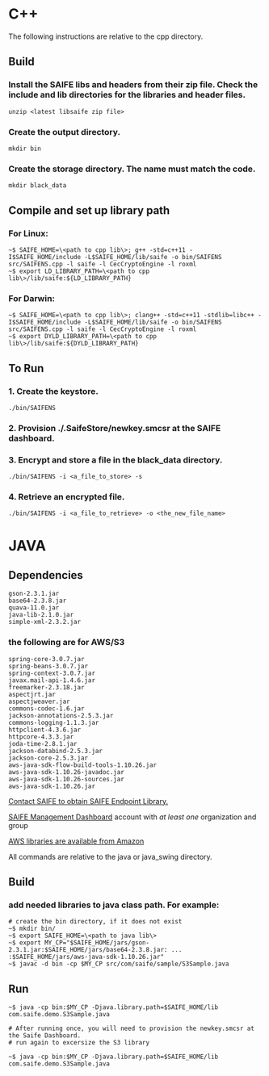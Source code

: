 # C++
The following instructions are relative to the cpp directory.

## Build

### Install the SAIFE libs and headers from their zip file. Check the include and lib directories for the libraries and header files.
    unzip <latest libsaife zip file>

### Create the output directory.
    mkdir bin

### Create the storage directory.  The name must match the code.
    mkdir black_data

## Compile and set up library path

### For Linux:
    ~$ SAIFE_HOME=\<path to cpp lib\>; g++ -std=c++11 -I$SAIFE_HOME/include -L$SAIFE_HOME/lib/saife -o bin/SAIFENS src/SAIFENS.cpp -l saife -l CecCryptoEngine -l roxml
    ~$ export LD_LIBRARY_PATH=\<path to cpp lib\>/lib/saife:${LD_LIBRARY_PATH}

### For Darwin:
    ~$ SAIFE_HOME=\<path to cpp lib\>; clang++ -std=c++11 -stdlib=libc++ -I$SAIFE_HOME/include -L$SAIFE_HOME/lib/saife -o bin/SAIFENS src/SAIFENS.cpp -l saife -l CecCryptoEngine -l roxml
    ~$ export DYLD_LIBRARY_PATH=\<path to cpp lib\>/lib/saife:${DYLD_LIBRARY_PATH}

## To Run

### 1. Create the keystore.
    ./bin/SAIFENS

### 2. Provision ./.SaifeStore/newkey.smcsr at the SAIFE dashboard.

### 3. Encrypt and store a file in the black_data directory.
    ./bin/SAIFENS -i <a_file_to_store> -s

### 4. Retrieve an encrypted file.
    ./bin/SAIFENS -i <a_file_to_retrieve> -o <the_new_file_name>




# JAVA
## Dependencies
	gson-2.3.1.jar 
	base64-2.3.8.jar
	quava-11.0.jar
	java-lib-2.1.0.jar 
	simple-xml-2.3.2.jar
### the following are for AWS/S3
	spring-core-3.0.7.jar
	spring-beans-3.0.7.jar
	spring-context-3.0.7.jar
	javax.mail-api-1.4.6.jar
	freemarker-2.3.18.jar
	aspectjrt.jar
	aspectjweaver.jar
	commons-codec-1.6.jar
	jackson-annotations-2.5.3.jar
	commons-logging-1.1.3.jar
	httpclient-4.3.6.jar
	httpcore-4.3.3.jar
	joda-time-2.8.1.jar
	jackson-databind-2.5.3.jar
	jackson-core-2.5.3.jar
	aws-java-sdk-flow-build-tools-1.10.26.jar
	aws-java-sdk-1.10.26-javadoc.jar
	aws-java-sdk-1.10.26-sources.jar
	aws-java-sdk-1.10.26.jar


[Contact SAIFE to obtain SAIFE Endpoint Library.](http://saifeinc.com/company/contact_us/)

[SAIFE Management Dashboard](https://dashboard.saifeinc.com/) account with <i/>at least one</i> organization and group

[AWS libraries are available from Amazon](https://aws.amazon.com/sdk-for-java/)

All commands are relative to the java or java_swing directory.

## Build
### add needed libraries to java class path.  For example:
    # create the bin directory, if it does not exist
    ~$ mkdir bin/
    ~$ export SAIFE_HOME=\<path to java lib\>
    ~$ export MY_CP="$SAIFE_HOME/jars/gson-2.3.1.jar:$SAIFE_HOME/jars/base64-2.3.8.jar: ... :$SAIFE_HOME/jars/aws-java-sdk-1.10.26.jar"
    ~$ javac -d bin -cp $MY_CP src/com/saife/sample/S3Sample.java

## Run
    ~$ java -cp bin:$MY_CP -Djava.library.path=$SAIFE_HOME/lib com.saife.demo.S3Sample.java

    # After running once, you will need to provision the newkey.smcsr at the Saife Dashboard.  
    # run again to excersize the S3 library

    ~$ java -cp bin:$MY_CP -Djava.library.path=$SAIFE_HOME/lib com.saife.demo.S3Sample.java
